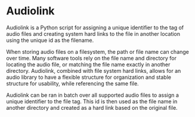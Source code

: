 # Audiolink

Audiolink is a Python script for assigning a unique identifier to the tag of audio files and creating system hard links to the file in another location using the unique id as the filename.

When storing audio files on a filesystem, the path or file name can change over time. Many software tools rely on the file name and directory for locating the audio file, or matching the file name exactly in another directory. Audiolink, combined with file system hard links, allows for an audio library to have a flexible structure for organization and stable structure for usability, while referencing the same file.

Audiolink can be ran in batch over all supported audio files to assign a unique identifier to the file tag. This id is then used as the file name in another directory and created as a hard link based on the original file.
